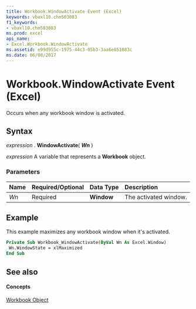 ```yaml
---
title: Workbook.WindowActivate Event (Excel)
keywords: vbaxl10.chm503083
f1_keywords:
- vbaxl10.chm503083
ms.prod: excel
api_name:
- Excel.Workbook.WindowActivate
ms.assetid: e99d955c-1975-44c3-05b3-3aa6e851083c
ms.date: 06/08/2017
---
```



# Workbook.WindowActivate Event (Excel)

Occurs when any workbook window is activated.


## Syntax

 _expression_ . **WindowActivate**( **_Wn_** )

 _expression_ A variable that represents a **Workbook** object.


### Parameters



|**Name**|**Required/Optional**|**Data Type**|**Description**|
|:-----|:-----|:-----|:-----|
| _Wn_|Required| **Window**| The activated window.|

## Example

This example maximizes any workbook window when it's activated.


```vb
Private Sub Workbook_WindowActivate(ByVal Wn As Excel.Window) 
 Wn.WindowState = xlMaximized 
End Sub
```


## See also


#### Concepts


[Workbook Object](workbook-object-excel.md)

